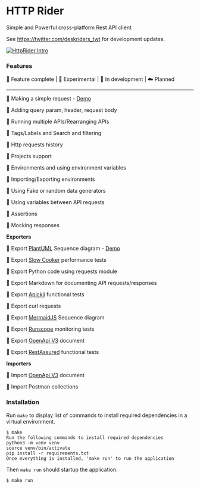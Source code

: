 
# HTTP Rider  
  
Simple and Powerful cross-platform Rest API client  
  
See https://twitter.com/deskriders_twt for development updates.  
 
[![HttpRider Intro](https://img.youtube.com/vi/fw8jMjQpfy8/0.jpg)](https://www.youtube.com/watch?v=fw8jMjQpfy8)
 
### Features  
  
🚀 Feature complete | 🙈 Experimental | 📝 In development | ☁️️ Planned  
  
---  
  
🚀 Making a simple request - [Demo](https://www.youtube.com/watch?v=fw8jMjQpfy8)  
  
🚀 Adding query param, header, request body    
  
🚀 Running multiple APIs/Rearranging APIs  
  
🚀 Tags/Labels and Search and filtering  
  
🚀 Http requests history   
  
🚀 Projects support  
  
🚀 Environments and using environment variables  
  
🚀 Importing/Exporting environments  
  
🚀 Using Fake or random data generators  
  
🚀 Using variables between API requests  
   
🚀 Assertions  
  
🚀 Mocking responses  
  
**Exporters**
  
🚀 Export [PlantUML](https://twitter.com/plantuml) Sequence diagram - [Demo](https://www.youtube.com/watch?v=4Asr_4iOxUM)
  
🚀 Export [Slow Cooker](https://github.com/buoyantio/slow_cooker) performance tests  
  
🚀 Export Python code using requests module  
  
🚀 Export Markdown for documenting API requests/responses  
  
🚀 Export [Apickli](https://github.com/apickli/apickli) functional tests
  
🚀 Export curl requests  
  
🚀 Export [MermaidJS](https://mermaidjs.github.io/) Sequence diagram  
  
🚀 Export [Runscope](https://www.runscope.com) monitoring tests

🙈 Export [OpenApi V3](https://github.com/OAI/OpenAPI-Specification/blob/master/versions/3.0.0.md) document

🙈 Export [RestAssured](http://rest-assured.io) functional tests
  
**Importers**
  
🚀 Import [OpenApi V3](https://github.com/OAI/OpenAPI-Specification/blob/master/versions/3.0.0.md) document  
  
🚀 Import Postman collections
  
### Installation  
  
Run `make` to display list of commands to install required dependencies in a virtual environment.  
  
```  
$ make  
Run the following commands to install required dependencies  
python3 -m venv venv  
source venv/bin/activate  
pip install -r requirements.txt  
Once everything is installed, 'make run' to run the application  
```  
  
Then `make run` should startup the application.  
  
```  
$ make run  
```
